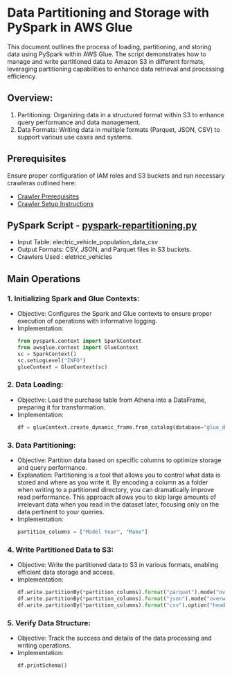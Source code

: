 # Data Partitioning and Storage with PySpark in AWS Glue
This document outlines the process of loading, partitioning, and storing data using PySpark within AWS Glue. The script demonstrates how to manage and write partitioned data to Amazon S3 in different formats, leveraging partitioning capabilities to enhance data retrieval and processing efficiency.

## Overview:
1. Partitioning: Organizing data in a structured format within S3 to enhance query performance and data management.
2. Data Formats: Writing data in multiple formats (Parquet, JSON, CSV) to support various use cases and systems.
   
## Prerequisites
Ensure proper configuration of IAM roles and S3 buckets and run necessary crawleras outlined here:

* [Crawler Prerequisites](/crawler-prerequisites.md)
* [Crawler Setup Instructions](/set-up-instructions.md)
  
##  PySpark Script - [pyspark-repartitioning.py](../glue-code/ti-pyspark-repartitioning.py)
* Input Table: electric_vehicle_population_data_csv
* Output Formats: CSV, JSON, and Parquet files in S3 buckets.
* Crawlers Used : eletricc_vehicles

## Main Operations
### 1. Initializing Spark and Glue Contexts:
  * Objective: Configures the Spark and Glue contexts to ensure proper execution of operations with informative logging.
  * Implementation:
    ```python
    from pyspark.context import SparkContext
    from awsglue.context import GlueContext
    sc = SparkContext()
    sc.setLogLevel("INFO")
    glueContext = GlueContext(sc)
    ```
### 2. Data Loading:
  * Objective: Load the purchase table from Athena into a DataFrame, preparing it for transformation.
  * Implementation:
    ```python
    df = glueContext.create_dynamic_frame.from_catalog(database="glue_db", table_name="electric_vehicle_population_data_csv").toDF()

    ```
### 3. Data Partitioning:
  * Objective: Partition data based on specific columns to optimize storage and query performance.
  * Explanation: Partitioning is a tool that allows you to control what data is stored and where as you write it. By encoding a column as a folder when writing to a partitioned directory, you can dramatically improve read performance. This approach allows you to skip large amounts of irrelevant data when you read in the dataset later, focusing only on the data pertinent to your queries.
  * Implementation:
    ```python
    partition_columns = ["Model Year", "Make"]
    ```

### 4. Write Partitioned Data to S3:
  * Objective: Write the partitioned data to S3 in various formats, enabling efficient data storage and access.
  * Implementation:
    ```python
    df.write.partitionBy(*partition_columns).format("parquet").mode("overwrite").save(s3_base_path + "parquet/")
    df.write.partitionBy(*partition_columns).format("json").mode("overwrite").save(s3_base_path + "json/")
    df.write.partitionBy(*partition_columns).format("csv").option("header", "true").mode("overwrite").save(s3_base_path + "csv/")

    ```
  
### 5. Verify Data Structure:
  * Objective: Track the success and details of the data processing and writing operations.
  * Implementation:
    ```python
    df.printSchema()
    ```

